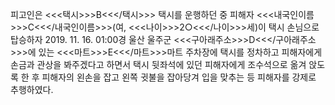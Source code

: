 피고인은 <<<택시>>>B<<</택시>>> 택시를 운행하던 중 피해자 <<<내국인이름>>>C<<</내국인이름>>>(여, <<<나이>>>2○<<</나이>>>세)이 택시 손님으로 탑승하자 2019. 11. 16. 01:00경 울산 울주군 <<<구아래주소>>>D<<</구아래주소>>>에 있는 <<<마트>>>E<<</마트>>>마트 주차장에 택시를 정차하고 피해자에게 손금과 관상을 봐주겠다고 하면서 택시 뒷좌석에 있던 피해자에게 조수석으로 옮겨 앉도록 한 후 피해자의 왼손을 잡고 왼쪽 귓불을 잡아당겨 입을 맞추는 등 피해자를 강제로 추행하였다.
